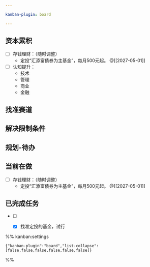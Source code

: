 ```yaml
---

kanban-plugin: board

---
```


## 资本累积

- [ ] 存钱理财：（随时调整）
	- 定投“汇添富债券为主基金”，每月500元起。
	@[[2027-05-01]]
- [ ] 认知提升：
	- 技术
	- 管理
	- 商业
	- 金融


## 找准赛道



## 解决限制条件



## 规划-待办



## 当前在做

- [ ] 存钱理财：（随时调整）
	- 定投“汇添富债券为主基金”，每月500元起。
	@[[2027-05-01]]


## 已完成任务

- [ ] - [x] 找准定投的基金，试行




%% kanban:settings
```
{"kanban-plugin":"board","list-collapse":[false,false,false,false,false,false]}
```
%%
